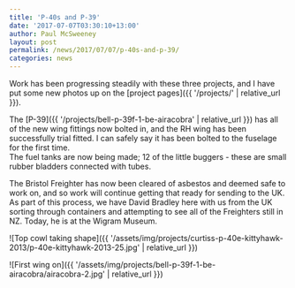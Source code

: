 ```yaml
---
title: 'P-40s and P-39'
date: '2017-07-07T03:30:10+13:00'
author: Paul McSweeney
layout: post
permalink: /news/2017/07/07/p-40s-and-p-39/
categories: news
---
```


Work has been progressing steadily with these three projects, and I have put some new photos up on the [project pages]({{ '/projects/' | relative_url }}). 

The [P-39]({{ '/projects/bell-p-39f-1-be-airacobra' | relative_url }}) has all of the new wing fittings now bolted in, and the RH wing has been successfully trial fitted. I can safely say it has been bolted to the fuselage for the first time.  
The fuel tanks are now being made; 12 of the little buggers - these are small rubber bladders connected with tubes.

The Bristol Freighter has now been cleared of asbestos and deemed safe to work on, and so work will continue getting that ready for sending to the UK.  
As part of this process, we have David Bradley here with us from the UK sorting through containers and attempting to see all of the Freighters still in NZ. Today, he is at the Wigram Museum.

![Top cowl taking shape]({{ '/assets/img/projects/curtiss-p-40e-kittyhawk-2013/p-40e-kittyhawk-2013-25.jpg' | relative_url }})

![First wing on]({{ '/assets/img/projects/bell-p-39f-1-be-airacobra/airacobra-2.jpg' | relative_url }})
